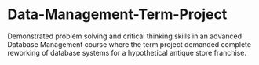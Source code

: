 # Data-Management-Term-Project
Demonstrated problem solving and critical thinking skills in an advanced Database Management course where the term project demanded complete reworking of database systems for a hypothetical antique store franchise.
